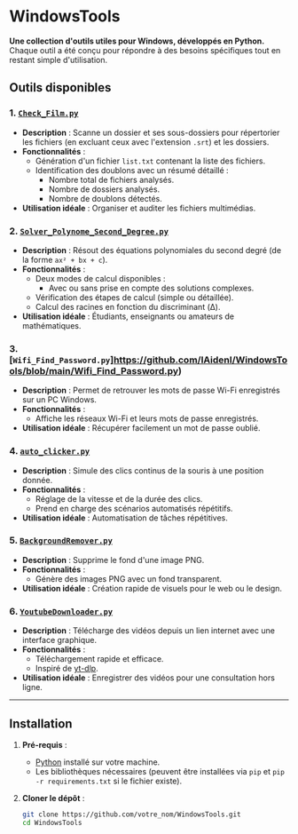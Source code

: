 # WindowsTools

**Une collection d'outils utiles pour Windows, développés en Python.**  
Chaque outil a été conçu pour répondre à des besoins spécifiques tout en restant simple d'utilisation.

## Outils disponibles

### 1. [`Check_Film.py`](https://github.com/IAidenI/WindowsTools/blob/main/Check_Film.py)
- **Description** : Scanne un dossier et ses sous-dossiers pour répertorier les fichiers (en excluant ceux avec l'extension `.srt`) et les dossiers.
- **Fonctionnalités** :
  - Génération d'un fichier `list.txt` contenant la liste des fichiers.
  - Identification des doublons avec un résumé détaillé :
    - Nombre total de fichiers analysés.
    - Nombre de dossiers analysés.
    - Nombre de doublons détectés.
- **Utilisation idéale** : Organiser et auditer les fichiers multimédias.

### 2. [`Solver_Polynome_Second_Degree.py`](https://github.com/IAidenI/WindowsTools/blob/main/Solver%20Polynome%20Second%20Degree.py)
- **Description** : Résout des équations polynomiales du second degré (de la forme `ax² + bx + c`).
- **Fonctionnalités** :
  - Deux modes de calcul disponibles :
    - Avec ou sans prise en compte des solutions complexes.
  - Vérification des étapes de calcul (simple ou détaillée).
  - Calcul des racines en fonction du discriminant (Δ).
- **Utilisation idéale** : Étudiants, enseignants ou amateurs de mathématiques.

### 3. [`Wifi_Find_Password.py`]https://github.com/IAidenI/WindowsTools/blob/main/Wifi_Find_Password.py)
- **Description** : Permet de retrouver les mots de passe Wi-Fi enregistrés sur un PC Windows.
- **Fonctionnalités** :
  - Affiche les réseaux Wi-Fi et leurs mots de passe enregistrés.
- **Utilisation idéale** : Récupérer facilement un mot de passe oublié.

### 4. [`auto_clicker.py`](https://github.com/IAidenI/WindowsTools/blob/main/auto_clicker.py)
- **Description** : Simule des clics continus de la souris à une position donnée.
- **Fonctionnalités** :
  - Réglage de la vitesse et de la durée des clics.
  - Prend en charge des scénarios automatisés répétitifs.
- **Utilisation idéale** : Automatisation de tâches répétitives.

### 5. [`BackgroundRemover.py`](https://github.com/IAidenI/WindowsTools/blob/main/BackgrundRemover/BackgroundRemover.py)
- **Description** : Supprime le fond d'une image PNG.
- **Fonctionnalités** :
  - Génère des images PNG avec un fond transparent.
- **Utilisation idéale** : Création rapide de visuels pour le web ou le design.

### 6. [`YoutubeDownloader.py`](https://github.com/IAidenI/WindowsTools/blob/main/YoutubeDownloader/YoutubeDownloader.py)
- **Description** : Télécharge des vidéos depuis un lien internet avec une interface graphique.
- **Fonctionnalités** :
  - Téléchargement rapide et efficace.
  - Inspiré de [yt-dlp](https://github.com/yt-dlp/yt-dlp).
- **Utilisation idéale** : Enregistrer des vidéos pour une consultation hors ligne.

---

## Installation

1. **Pré-requis** :
   - [Python](https://www.python.org/) installé sur votre machine.
   - Les bibliothèques nécessaires (peuvent être installées via `pip` et `pip -r requirements.txt` si le fichier existe).

2. **Cloner le dépôt** :
   ```bash
   git clone https://github.com/votre_nom/WindowsTools.git
   cd WindowsTools
